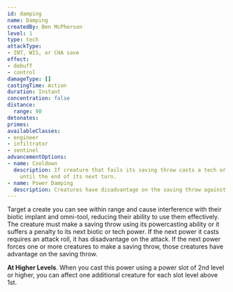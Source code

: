 ```yaml
---
id: damping
name: Damping
createdBy: Ben McPherson
level: 1
type: tech
attackType:
- INT, WIS, or CHA save
effect:
- debuff
- control
damageType: []
castingTime: Action
duration: Instant
concentration: false
distance:
  range: 90
detonates:
primes:
availableClasses:
- engineer
- infiltrator
- sentinel
advancementOptions:
- name: Cooldown
  description: If creature that fails its saving throw casts a tech or biotic power, it cannot cast another tech or biotic power
    until the end of its next turn.
- name: Power Damping
  description: Creatures have disadvantage on the saving throw against this power.
---
```

Target a create you can see within range and cause interference with their biotic implant and omni-tool, reducing their
ability to use them effectively. The creature must make a saving throw using its powercasting ability or it suffers a penalty
to its next biotic or tech power. If the next power it casts requires an attack roll, it has disadvantage on the attack.
If the next power forces one or more creatures to make a saving throw, those creatures have advantage on the saving throw.

__At Higher Levels__. When you cast this power using a power slot of 2nd level or higher, you can affect one additional
creature for each slot level above 1st.
